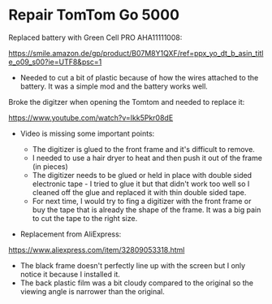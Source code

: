 # Repair TomTom Go 5000

Replaced battery with Green Cell PRO AHA11111008:

https://smile.amazon.de/gp/product/B07M8Y1QXF/ref=ppx_yo_dt_b_asin_title_o09_s00?ie=UTF8&psc=1

* Needed to cut a bit of plastic because of how the wires attached to the battery. It was a simple mod and the battery works well.

Broke the digitzer when opening the Tomtom and needed to replace it:

https://www.youtube.com/watch?v=Ikk5Pkr08dE

* Video is missing some important points:
  
  * The digitizer is glued to the front frame and it's difficult to remove.
  * I needed to use a hair dryer to heat and then push it out of the frame (in pieces)
  * The digitizer needs to be glued or held in place with double sided electronic tape - I tried to glue it but that didn't work too well so I cleaned off the glue and replaced it with thin double sided tape.
  * For next time, I would try to fing a digitizer with the front frame or buy the tape that is already the shape of the frame. It was a big pain to cut the tape to the right size.
  
* Replacement from AliExpress:
  
https://www.aliexpress.com/item/32809053318.html

  * The black frame doesn't perfectly line up with the screen but I only notice it because I installed it.
  * The back plastic film was a bit cloudy compared to the original so the viewing angle is narrower than the original.
